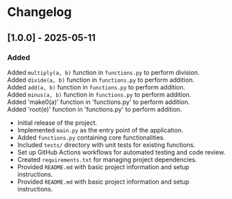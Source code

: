 # Changelog

## [1.0.0] - 2025-05-11

### Added
Added `multiply(a, b)` function in `functions.py` to perform division.  
Added `divide(a, b)` function in `functions.py` to perform addition.   
Added `add(a, b)` function in `functions.py` to perform addition.   
Added `minus(a, b)` function in `functions.py` to perform addition.   
Added 'make0(a)' function in 'functions.py' to perform addition.  
Added 'root(e)' function in 'functions.py' to perform addition.
- Initial release of the project.
- Implemented `main.py` as the entry point of the application.
- Added `functions.py` containing core functionalities.
- Included `tests/` directory with unit tests for existing functions.
- Set up GitHub Actions workflows for automated testing and code review.
- Created `requirements.txt` for managing project dependencies.
- Provided `README.md` with basic project information and setup instructions.
- Provided `README.md` with basic project information and setup instructions.
